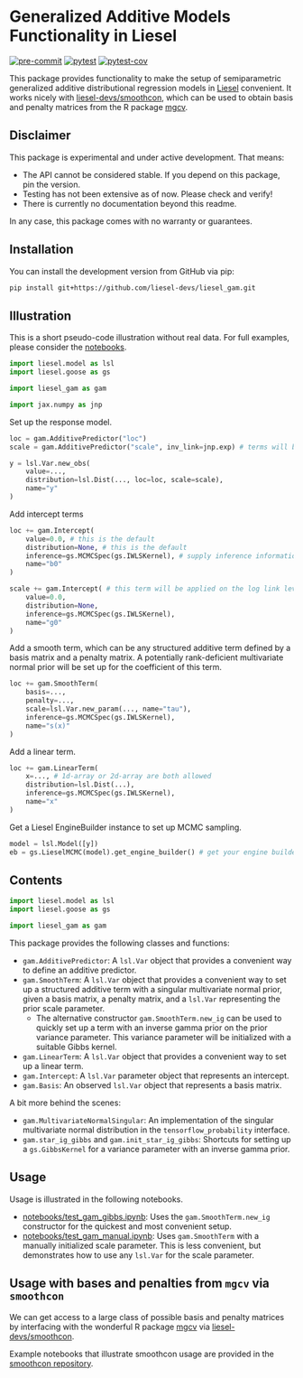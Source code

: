 # Generalized Additive Models Functionality in Liesel

[![pre-commit](https://github.com/liesel-devs/liesel_gam/actions/workflows/pre-commit.yml/badge.svg)](https://github.com/liesel-devs/liesel_gam/actions/workflows/pre-commit.yml)
[![pytest](https://github.com/liesel-devs/liesel_gam/actions/workflows/pytest.yml/badge.svg)](https://github.com/liesel-devs/liesel_gam/actions/workflows/pytest.yml)
[![pytest-cov](tests/coverage.svg)](https://github.com/liesel-devs/liesel_gam/actions/workflows/pytest.yml)

This package provides functionality to make the setup of
semiparametric generalized additive distributional regression models in [Liesel](https://github.com/liesel-devs/liesel)
convenient. It works nicely with [liesel-devs/smoothcon](https://github.com/liesel-devs/smoothcon),
which can be used to obtain basis and penalty matrices from the R package [mgcv](https://cran.r-project.org/web/packages/mgcv/index.html).

## Disclaimer

This package is experimental and under active development. That means:

- The API cannot be considered stable. If you depend on this package, pin the version.
- Testing has not been extensive as of now. Please check and verify!
- There is currently no documentation beyond this readme.

In any case, this package comes with no warranty or guarantees.

## Installation

You can install the development version from GitHub via pip:

```bash
pip install git+https://github.com/liesel-devs/liesel_gam.git
```

## Illustration

This is a short pseudo-code illustration without real data. For full examples, please
consider the [notebooks](https://github.com/liesel-devs/liesel_gam/blob/main/notebooks).

```python
import liesel.model as lsl
import liesel.goose as gs

import liesel_gam as gam

import jax.numpy as jnp
```

Set up the response model.

```python
loc = gam.AdditivePredictor("loc")
scale = gam.AdditivePredictor("scale", inv_link=jnp.exp) # terms will be added on the linked level

y = lsl.Var.new_obs(
    value=...,
    distribution=lsl.Dist(..., loc=loc, scale=scale),
    name="y"
)
```

Add intercept terms

```python
loc += gam.Intercept(
    value=0.0, # this is the default
    distribution=None, # this is the default
    inference=gs.MCMCSpec(gs.IWLSKernel), # supply inference information here
    name="b0"
)

scale += gam.Intercept( # this term will be applied on the log link level
    value=0.0,
    distribution=None,
    inference=gs.MCMCSpec(gs.IWLSKernel),
    name="g0"
)

```

Add a smooth term, which can be any structured additive term defined by a basis matrix
and a penalty matrix. A potentially rank-deficient multivariate normal prior will
be set up for the coefficient of this term.

```python
loc += gam.SmoothTerm(
    basis=...,
    penalty=...,
    scale=lsl.Var.new_param(..., name="tau"),
    inference=gs.MCMCSpec(gs.IWLSKernel),
    name="s(x)"
)
```

Add a linear term.

```python
loc += gam.LinearTerm(
    x=..., # 1d-array or 2d-array are both allowed
    distribution=lsl.Dist(...),
    inference=gs.MCMCSpec(gs.IWLSKernel),
    name="x"
)
```

Get a Liesel EngineBuilder instance to set up MCMC sampling.

```python
model = lsl.Model([y])
eb = gs.LieselMCMC(model).get_engine_builder() # get your engine builder instance
```

## Contents

```python
import liesel.model as lsl
import liesel.goose as gs

import liesel_gam as gam
```

This package provides the following classes and functions:

- `gam.AdditivePredictor`: A `lsl.Var` object that provides a convenient way to define an additive predictor.
- `gam.SmoothTerm`: A `lsl.Var` object that provides a convenient way to set up a structured additive term with a singular multivariate normal prior, given a basis matrix, a penalty matrix, and a `lsl.Var` representing the prior scale parameter.
  - The alternative constructor `gam.SmoothTerm.new_ig` can be used to quickly set up a term with an inverse gamma prior on the prior variance parameter. This variance parameter will be initialized with a suitable Gibbs kernel.
- `gam.LinearTerm`: A `lsl.Var` object that provides a convenient way to set up a linear term.
- `gam.Intercept`: A `lsl.Var` parameter object that represents an intercept.
- `gam.Basis`: An observed `lsl.Var` object that represents a basis matrix.

A bit more behind the scenes:

- `gam.MultivariateNormalSingular`: An implementation of the singular multivariate normal distribution in the `tensorflow_probability` interface.
- `gam.star_ig_gibbs` and `gam.init_star_ig_gibbs`: Shortcuts for setting up a `gs.GibbsKernel` for a variance parameter with an inverse gamma prior.

## Usage

Usage is illustrated in the following notebooks.

- [notebooks/test_gam_gibbs.ipynb](https://github.com/liesel-devs/liesel_gam/blob/main/notebooks/test_gam_gibbs.ipynb): Uses the `gam.SmoothTerm.new_ig` constructor for the quickest and most convenient setup.
- [notebooks/test_gam_manual.ipynb](https://github.com/liesel-devs/liesel_gam/blob/main/notebooks/test_gam_manual.ipynb): Uses `gam.SmoothTerm` with a manually initialized scale parameter. This is less convenient, but demonstrates how to use any  `lsl.Var` for the scale parameter.

## Usage with bases and penalties from `mgcv` via `smoothcon`

We can get access to a large class of possible basis and penalty matrices by
interfacing with the wonderful R package [mgcv](https://cran.r-project.org/web/packages/mgcv/index.html)
via [liesel-devs/smoothcon](https://github.com/liesel-devs/smoothcon).

Example notebooks that illustrate smoothcon usage are provided in the [smoothcon
repository](https://github.com/liesel-devs/smoothcon/tree/main/notebooks).
